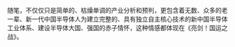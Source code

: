 


随笔，不仅仅只是简单的、枯燥单调的产业分析和预判，更包含着无数、众多的老一辈、新一代中国半导体人为建立完整的、具有独立自主核心技术的新中国半导体工业体系、建设半导体大国、强国的赤子情怀，这种情感都体现在《亮剑！国运之战》。